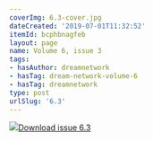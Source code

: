 ```yaml
---
coverImg: 6.3-cover.jpg
dateCreated: '2019-07-01T11:32:52'
itemId: bcphbnagfeb
layout: page
name: Volume 6, issue 3
tags:
- hasAuthor: dreamnetwork
- hasTag: dream-network-volume-6
- hasTag: dreamnetwork
type: post
urlSlug: '6.3'
---
```

<img class="card-journal-img" src="../images/6.3-rect.jpg"/><a href="../files/pdfs/Volume_6/6.3-Dream-Network-Bulletin_Volume-6-Number-3.pdf" download="">Download issue 6.3</a>